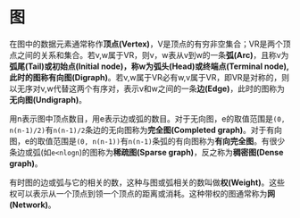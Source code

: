 # 图

在图中的数据元素通常称作**顶点(Vertex)**，V是顶点的有穷非空集合；VR是两个顶点之间的关系和集合。若v,w属于VR，则v，w表从v到w的一条**弧(Arc)**，且称v为**弧尾(Tail)**或初始点(Initial node)，称w为**弧头(Head)**或终端点(Terminal node),此时的图称**有向图(Digraph)**。若v,w属于VR必有w,v属于VR，即VR是对称的，则以无序对v,w代替这两个有序对，表示v和w之间的一条**边(Edge)**，此时的图称为**无向图(Undigraph)**。

用n表示图中顶点数目，用e表示边或弧的数目。对于无向图，e的取值范围是`(0, n(n-1)/2)`有`n(n-1)/2`条边的无向图称为**完全图(Completed graph)**。对于有向图，e的取值范围是`(0, n(n-1))`有`n(n-1)`条弧的有向图称为**有向完全图**。有很少条边或弧(如`e<nlogn`)的图称为**稀疏图(Sparse graph)**，反之称为**稠密图(Dense graph)**。

有时图的边或弧与它的相关的数，这种与图或弧相关的数叫做**权(Weight)**。这些权可以表示从一个顶点到领一个顶点的距离或消耗。这种带权的图通常称为**网(Network)**。

